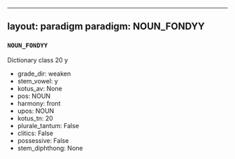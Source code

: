 
---
layout: paradigm
paradigm: NOUN_FONDYY
---
### ` NOUN_FONDYY `

Dictionary class 20 y
* grade_dir: weaken
* stem_vowel: y
* kotus_av: None
* pos: NOUN
* harmony: front
* upos: NOUN
* kotus_tn: 20
* plurale_tantum: False
* clitics: False
* possessive: False
* stem_diphthong: None
